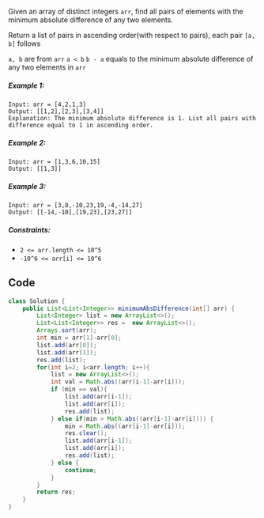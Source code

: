 Given an array of distinct integers `arr`, find all pairs of elements with the minimum absolute difference of any two elements. 

Return a list of pairs in ascending order(with respect to pairs), each pair `[a, b]` follows

`a, b` are from `arr`
`a < b`
`b - a` equals to the minimum absolute difference of any two elements in `arr`
 

##### Example 1:
```
Input: arr = [4,2,1,3]
Output: [[1,2],[2,3],[3,4]]
Explanation: The minimum absolute difference is 1. List all pairs with difference equal to 1 in ascending order.
```
##### Example 2:
```
Input: arr = [1,3,6,10,15]
Output: [[1,3]]
```
##### Example 3:
```
Input: arr = [3,8,-10,23,19,-4,-14,27]
Output: [[-14,-10],[19,23],[23,27]]
```

##### Constraints:

- `2 <= arr.length <= 10^5`
- `-10^6 <= arr[i] <= 10^6`

## Code
```java
class Solution {
    public List<List<Integer>> minimumAbsDifference(int[] arr) {
        List<Integer> list = new ArrayList<>();
        List<List<Integer>> res =  new ArrayList<>();
        Arrays.sort(arr);
        int min = arr[1]-arr[0];
        list.add(arr[0]);
        list.add(arr[1]);
        res.add(list);
        for(int i=2; i<arr.length; i++){
            list = new ArrayList<>();
            int val = Math.abs((arr[i-1]-arr[i]));
            if (min == val){
                list.add(arr[i-1]);
                list.add(arr[i]);
                res.add(list);
            } else if(min > Math.abs((arr[i-1]-arr[i]))) {
                min = Math.abs((arr[i-1]-arr[i]));
                res.clear();
                list.add(arr[i-1]);
                list.add(arr[i]);
                res.add(list);
            } else {
                continue;
            }
        }
        return res;
    }
}
```
